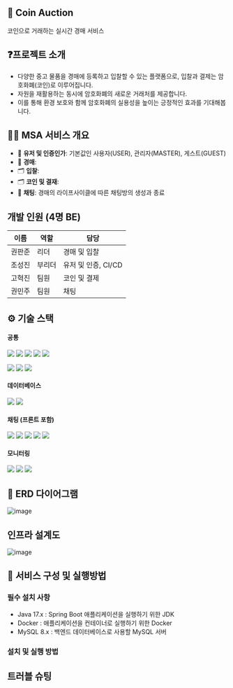 ## 🙌 Coin Auction
코인으로 거래하는 실시간 경매 서비스

## ❓프로젝트 소개
- 다양한 중고 물품을 경매에 등록하고 입찰할 수 있는 플랫폼으로, 입찰과 결제는 암호화폐(코인)로 이루어집니다.
- 자원을 재활용하는 동시에 암호화폐의 새로운 거래처를 제공합니다.
- 이를 통해 환경 보호와 함께 암호화폐의 실용성을 높이는 긍정적인 효과를 기대해봅니다.


## 🙋‍♀️ MSA 서비스 개요
- 🔐 **유저 및 인증인가**: 기본값인 사용자(USER), 관리자(MASTER), 게스트(GUEST)
- 🔐 **경매**: 
- 🗂️ **입찰**: 
- 🗂️ **코인 및 결재**: 
- 🏪 **채팅**: 경매의 라이프사이클에 따른 채팅방의 생성과 종료

## 개발 인원 (4명 BE)
| 이름 | 역할 | 담당 |
| --- | --- | --- |
| 권판준 | 리더 | 경매 및 입찰 |
| 조성진 | 부리더 | 유저 및 인증, CI/CD |
| 고혁진 | 팀원 | 코인 및 결제 |
| 권민주 | 팀원 | 채팅 |


## ⚙ 기술 스택
#### 공통
<img src="https://img.shields.io/badge/Java-007396?style=for-the-badge&logo=Java&logoColor=white">
<img src="https://img.shields.io/badge/Spring-6DB33F?style=for-the-badge&logo=Spring&logoColor=white"> 
<img src="https://img.shields.io/badge/Spring Boot-6DB33F?style=for-the-badge&logo=springboot&logoColor=white">
<img src="https://img.shields.io/badge/Spring Security-6DB33F?style=for-the-badge&logo=Spring Security&logoColor=white">
<img src="https://img.shields.io/badge/Spring Cloud-6DB33F?style=for-the-badge&logo=Spring cloud&logoColor=white">

<img src="https://img.shields.io/badge/Hibernate-59666C?style=for-the-
badge&logo=Hibernate&logoColor=white">
<img src="https://img.shields.io/badge/docker-%230db7ed.svg?style=for-the-badge&logo=docker&logoColor=white">
<img src="https://img.shields.io/badge/RabbitMQ-FF6600?style=for-the-badge&logo=RabbitMQ&logoColor=white"> 

#### 데이터베이스
<img src="https://img.shields.io/badge/MySQL-4479A1?style=for-the-badge&logo=MySQL&logoColor=white">
<img src="https://img.shields.io/badge/Redis-FF4438?style=for-the-badge&logo=Redis&logoColor=white">

#### 채팅 (프론트 포함)
<img src="https://img.shields.io/badge/AmazonS3-569A31?style=for-the-badge&logo=AmazonS3&logoColor=white"> 
<img src="https://img.shields.io/badge/websocket-569A31?style=for-the-badge&logo=websocket&logoColor=white"> 
<img src="https://img.shields.io/badge/STOMP-569A31?style=for-the-badge&logo=STOMP&logoColor=white"> 

<img src="https://img.shields.io/badge/JavaScript-F7DF1E?style=for-the-badge&logo=JavaScript&logoColor=white">
<img src="https://img.shields.io/badge/Thymeleaf-005F0F?style=for-the-badge&logo=Thymeleaf&logoColor=white">

#### 모니터링
<img src="https://img.shields.io/badge/Prometheus-E6522C?style=for-the-badge&logo=Prometheus&logoColor=white"> 
<img src="https://img.shields.io/badge/Grafana-F46800?style=for-the-badge&logo=Grafana&logoColor=white"> 
<img src="https://img.shields.io/badge/Zipkin-FF6600?style=for-the-badge&logo=Zipkin&logoColor=white"> 


## 📄 ERD 다이어그램
![image](https://github.com/user-attachments/assets/a7eb1675-6e82-42b1-8f7f-a0efeeb79fe4)


## 인프라 설계도
![image](https://github.com/user-attachments/assets/851e4310-4a6b-41ca-8fa2-33fb077615a7)


## 📄 서비스 구성 및 실행방법

### 필수 설치 사항
- Java 17.x : Spring Boot 애플리케이션을 실행하기 위한 JDK
- Docker : 애플리케이션을 컨테이너로 실행하기 위한 Docker
- MySQL 8.x : 백엔드 데이터베이스로 사용할 MySQL 서버

### 설치 및 실행 방법



## 트러블 슈팅
